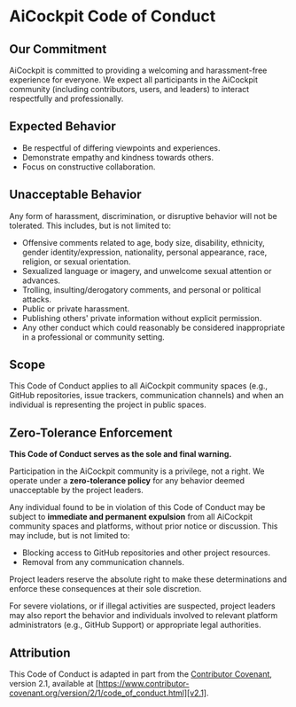 # AiCockpit Code of Conduct

## Our Commitment

AiCockpit is committed to providing a welcoming and harassment-free experience for everyone. We expect all participants in the AiCockpit community (including contributors, users, and leaders) to interact respectfully and professionally.

## Expected Behavior

*   Be respectful of differing viewpoints and experiences.
*   Demonstrate empathy and kindness towards others.
*   Focus on constructive collaboration.

## Unacceptable Behavior

Any form of harassment, discrimination, or disruptive behavior will not be tolerated. This includes, but is not limited to:

*   Offensive comments related to age, body size, disability, ethnicity, gender identity/expression, nationality, personal appearance, race, religion, or sexual orientation.
*   Sexualized language or imagery, and unwelcome sexual attention or advances.
*   Trolling, insulting/derogatory comments, and personal or political attacks.
*   Public or private harassment.
*   Publishing others' private information without explicit permission.
*   Any other conduct which could reasonably be considered inappropriate in a professional or community setting.

## Scope

This Code of Conduct applies to all AiCockpit community spaces (e.g., GitHub repositories, issue trackers, communication channels) and when an individual is representing the project in public spaces.

## Zero-Tolerance Enforcement

**This Code of Conduct serves as the sole and final warning.**

Participation in the AiCockpit community is a privilege, not a right. We operate under a **zero-tolerance policy** for any behavior deemed unacceptable by the project leaders.

Any individual found to be in violation of this Code of Conduct may be subject to **immediate and permanent expulsion** from all AiCockpit community spaces and platforms, without prior notice or discussion. This may include, but is not limited to:

*   Blocking access to GitHub repositories and other project resources.
*   Removal from any communication channels.

Project leaders reserve the absolute right to make these determinations and enforce these consequences at their sole discretion.

For severe violations, or if illegal activities are suspected, project leaders may also report the behavior and individuals involved to relevant platform administrators (e.g., GitHub Support) or appropriate legal authorities.

## Attribution

This Code of Conduct is adapted in part from the [Contributor Covenant][homepage], version 2.1, available at
[https://www.contributor-covenant.org/version/2/1/code_of_conduct.html][v2.1].

[homepage]: https://www.contributor-covenant.org
[v2.1]: https://www.contributor-covenant.org/version/2/1/code_of_conduct.html 